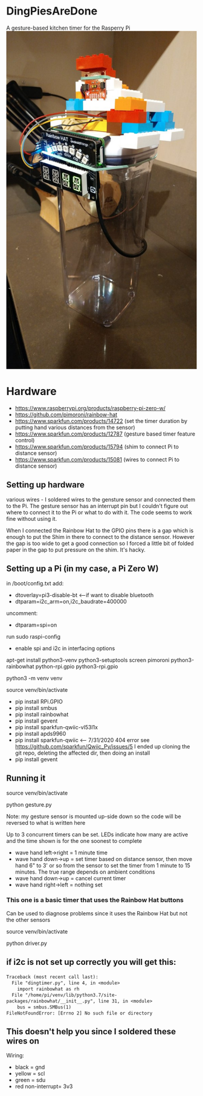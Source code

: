 # DingPiesAreDone
A gesture-based kitchen timer for the Rasperry Pi
![Image of the kitchen timer](images/timer.jpg)

# Hardware
* https://www.raspberrypi.org/products/raspberry-pi-zero-w/
* https://github.com/pimoroni/rainbow-hat
* https://www.sparkfun.com/products/14722 (set the timer duration by putting hand various distances from the sensor)
* https://www.sparkfun.com/products/12787 (gesture based timer feature control)
* https://www.sparkfun.com/products/15794 (shim to connect Pi to distance sensor)
* https://www.sparkfun.com/products/15081 (wires to connect Pi to distance sensor)

## Setting up hardware
various wires - I soldered wires to the gensture sensor and connected them to the Pi. The gesture sensor has an interrupt pin but I couldn't figure out where to connect it to the Pi or what to do with it. The code seems to work fine without using it.

When I connected the Rainbow Hat to the GPIO pins there is a gap which is enough to put the Shim in there to connect to the distance sensor. However the gap is too wide to get a good connection so I forced a little bit of folded paper in the gap to put pressure on the shim. It's hacky.

## Setting up a Pi (in my case, a Pi Zero W)
in /boot/config.txt add:
* dtoverlay=pi3-disable-bt  <--if want to disable bluetooth
* dtparam=i2c_arm=on,i2c_baudrate=400000  

uncomment:
* dtparam=spi=on

run sudo raspi-config
* enable spi and i2c in interfacing options

apt-get install python3-venv python3-setuptools screen pimoroni python3-rainbowhat python-rpi.gpio python3-rpi.gpio

python3 -m venv venv

source venv/bin/activate

* pip install RPi.GPIO
* pip install smbus
* pip install rainbowhat
* pip install gevent
* pip install sparkfun-qwiic-vl53l1x
* pip install apds9960
* pip install sparkfun-qwiic  <-- 7/31/2020 404 error see https://github.com/sparkfun/Qwiic_Py/issues/5 I ended up cloning the git repo, deleting the affected dir, then doing an install
* pip install gevent

## Running it
source venv/bin/activate

python gesture.py

Note: my gesture sensor is mounted up-side down so the code will be reversed to what is written here

Up to 3 concurrent timers can be set. LEDs indicate how many are active and the time shown is for the one soonest to complete

* wave hand left->right = 1 minute time
* wave hand down->up = set timer based on distance sensor, then move hand 6" to 3' or so from the sensor to set the timer from 1 minute to 15 minutes. The true range depends on ambient conditions
* wave hand down->up = cancel current timer
* wave hand right->left = nothing set

### This one is a basic timer that uses the Rainbow Hat buttons
Can be used to diagnose problems since it uses the Rainbow Hat but not the other sensors

source venv/bin/activate

python driver.py

## if i2c is not set up correctly you will get this:

```(venv) pi@pizero:~/git/DingPiesAreDone/src $ python dingtimer.py
Traceback (most recent call last):
  File "dingtimer.py", line 4, in <module>
    import rainbowhat as rh
  File "/home/pi/venv/lib/python3.7/site-packages/rainbowhat/__init__.py", line 31, in <module>
    bus = smbus.SMBus(1)
FileNotFoundError: [Errno 2] No such file or directory
```

## This doesn't help you since I soldered these wires on
Wiring:
* black = gnd
* yellow = scl
* green = sdu
* red non-interrupt= 3v3
